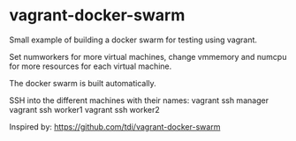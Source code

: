 # vagrant-docker-swarm
Small example of building a docker swarm for testing using vagrant. 

Set numworkers for more virtual machines, change vmmemory and numcpu for more resources for
each virtual machine. 

The docker swarm is built automatically.

SSH into the different machines with their names:
vagrant ssh manager
vagrant ssh worker1
vagrant ssh worker2

Inspired by: https://github.com/tdi/vagrant-docker-swarm



